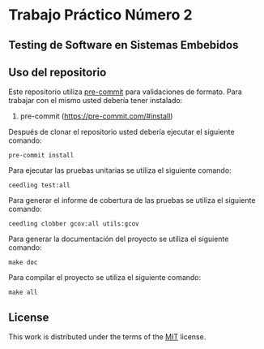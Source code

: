 # Trabajo Práctico Número 2
## Testing de Software en Sistemas Embebidos

## Uso del repositorio

Este repositorio utiliza [pre-commit](https://pre-commit.com) para validaciones de formato. Para trabajar con el mismo usted debería tener instalado:

1. pre-commit (https://pre-commit.com/#install)

Después de clonar el repositorio usted debería ejecutar el siguiente comando:

```
pre-commit install
```

Para ejecutar las pruebas unitarias se utiliza el siguiente comando:

```
ceedling test:all
```

Para generar el informe de cobertura de las pruebas se utiliza el siguiente comando:

```
ceedling clobber gcov:all utils:gcov
```

Para generar la documentación del proyecto se utiliza el siguiente comando:

```
make doc

```

Para compilar el proyecto se utiliza el siguiente comando:

```
make all

```

## License

This work is distributed under the terms of the [MIT](https://spdx.org/licenses/MIT.html) license.
